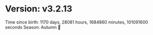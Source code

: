# Version: v3.2.13
Time since birth: 1170 days, 28081 hours, 1684860 minutes, 101091600 seconds
Season: Autumn 🍁
